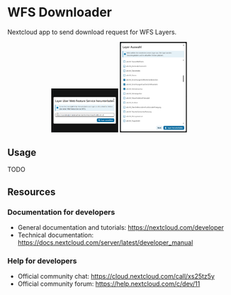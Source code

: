 # WFS Downloader

Nextcloud app to send download request for WFS Layers.

<p align="center">
  <img src="img/wfs0.png" alt="Image 1" width="30%" />
  <img src="img/wfs1.png" alt="Image 2" width="30%" />
</p>

## Usage

TODO

## Resources

### Documentation for developers

- General documentation and tutorials: <https://nextcloud.com/developer>
- Technical documentation: <https://docs.nextcloud.com/server/latest/developer_manual>

### Help for developers

- Official community chat: <https://cloud.nextcloud.com/call/xs25tz5y>
- Official community forum: <https://help.nextcloud.com/c/dev/11>

